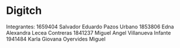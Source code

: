 # Digitch

Integrantes:
1659404 Salvador Eduardo Pazos Urbano
1853806 Edna Alexandra Lecea Contreras
1841237 Miguel Angel Villanueva Infante
1941484 Karla Giovana Oyervides Miguel


